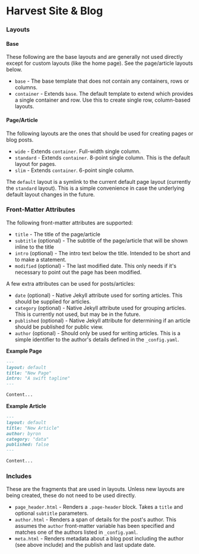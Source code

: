 # Harvest Site & Blog


### Layouts

#### Base
These following are the base layouts and are generally not used directly except for custom layouts (like the home page). See the page/article layouts below.

- `base` - The base template that does not contain any containers, rows or columns.
- `container` - Extends `base`. The default template to extend which provides a single container and row. Use this to create single row, column-based layouts.

#### Page/Article

The following layouts are the ones that should be used for creating pages or blog posts.

- `wide` - Extends `container`. Full-width single column.
- `standard` - Extends `container`. 8-point single column. This is the default layout for pages.
- `slim` - Extends `container`. 6-point single column.

The `default` layout is a symlink to the current default page layout (currently the `standard` layout). This is a simple convenience in case the underlying default layout changes in the future.

### Front-Matter Attributes

The following front-matter attributes are supported:

- `title` - The title of the page/article
- `subtitle` (optional) - The subtitle of the page/article that will be shown inline to the title
- `intro` (optional) - The intro text below the title. Intended to be short and to make a statement.
- `modified` (optional) - The last modified date. This only needs if it's necessary to point out the page has been modified.

A few extra attributes can be used for posts/articles:

- `date` (optional) - Native Jekyll attribute used for sorting articles. This should be supplied for articles.
- `category` (optional) - Native Jekyll attribute used for grouping articles. This is currently not used, but may be in the future.
- `published` (optional) - Native Jekyll attribute for determining if an article should be published for public view.
- `author` (optional) - Should only be used for writing articles. This is a simple identifier to the author's details defined in the `_config.yaml`.

**Example Page**

```markdown
---
layout: default
title: "New Page"
intro: "A swift tagline"
---

Content...
```

**Example Article**

```markdown
---
layout: default
title: "New Article"
author: byron
category: "data"
published: false
---

Content...
```

### Includes

These are the fragments that are used in layouts. Unless new layouts are being created, these do not need to be used directly.

- `page_header.html` - Renders a `.page-header` block. Takes a `title` and optional `subtitle` parameters.
- `author.html` - Renders a span of details for the post's author. This assumes the `author` front-matter variable has been specified and matches one of the authors listed in `_config.yaml`.
- `meta.html` - Renders metadata about a blog post including the author (see above include) and the publish and last update date.